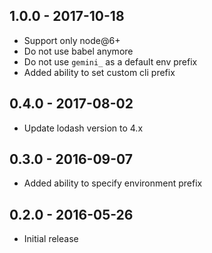 ## 1.0.0 - 2017-10-18

* Support only node@6+
* Do not use babel anymore
* Do not use `gemini_` as a default env prefix
* Added ability to set custom cli prefix

## 0.4.0 - 2017-08-02

* Update lodash version to 4.x

## 0.3.0 - 2016-09-07

* Added ability to specify environment prefix

## 0.2.0 - 2016-05-26

* Initial release
